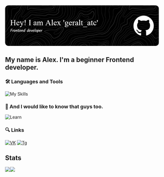 ![Header](https://github.com/geraltAtc/geraltAtc/blob/main/assets/header.png)

## My name is Alex. I'm a beginner Frontend developer.

### 🛠 Languages and Tools
![My Skills](https://skillicons.dev/icons?i=js,html,css,react,figma
)
### 📖 And I would like to know that guys too.
![Learn](https://skillicons.dev/icons?i=angular,sass,tailwindcss,nodejs,nextjs,expressjs,mongodb,ts
)

### 🔍 Links
[![VK](https://img.shields.io/badge/VK-282C34?logo=vk&logoColor=4F7DB3
)](https://vk.com/geralt_atc)
[![Tg](https://img.shields.io/badge/Tg-282C34?logo=telegram&logoColor=27A0D9
)](https://t.me/geralt_atc)

## Stats

<!-- [![geraltAtc's GitHub stats](https://github-readme-stats.vercel.app/api?username=geraltAtc)](https://github.com/anuraghazra/github-readme-stats
)

![Top Langs](https://github-readme-stats.vercel.app/api/top-langs/?username=geraltAtc&layout=compact&theme=dark&title_color=280ed&bg_color=00000000
) -->

<div align="center" style="display: flex;">
	<img height="150em" src="https://github-readme-stats.vercel.app/api?username=geraltatc&show_icons=true&bg_color=00000000&text_color=ffffff"/>
	<img height="150em" src="https://github-readme-stats.vercel.app/api/top-langs/?username=geraltatc&layout=compact&theme=dark&title_color=28ed&bg_color=00000000"/>
</div>